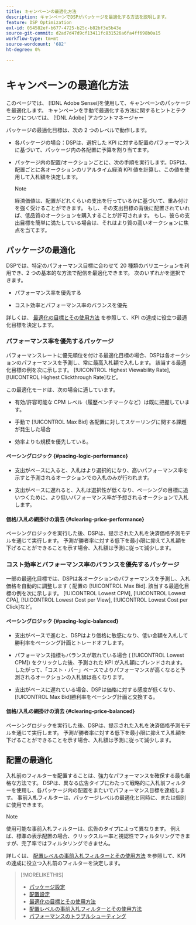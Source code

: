 ```yaml
---
title: キャンペーンの最適化方法
description: キャンペーンでDSPがパッケージを最適化する方法を説明します。
feature: DSP Optimization
exl-id: 054582ef-b677-4725-b25c-b82bf3e5b43e
source-git-commit: d2ad7d47d9cf13411fc831526a6fa4ff698b0a15
workflow-type: tm+mt
source-wordcount: '682'
ht-degree: 0%

---
```


# キャンペーンの最適化方法

このページでは、 [!DNL Adobe Sensei]を使用して、キャンペーンのパッケージを最適化します。 キャンペーンを手動で最適化する方法に関するヒントとテクニックについては、 [!DNL Adobe] アカウントマネージャー <!-- add link to trading playbook if we add it to help -->

パッケージの最適化目標は、次の 2 つのレベルで動作します。

* 各パッケージの場合：DSPは、選択した KPI に対する配置のパフォーマンスに基づいて、パッケージ内の各配置に予算を割り当てます。

* パッケージ内の配置/オークションごとに、次の手順を実行します。DSPは、配置ごとに各オークションのリアルタイム経済 KPI 値を計算し、この値を使用して入札額を決定します。

   >[!NOTE]
   >
   >経済価値は、配置がどれくらいの支出を行っているかに基づいて、重み付けを強く受けることができます。 もし、その支出目標の背後に配置されていれば、低品質のオークションを購入することが許可されます。 もし、彼らの支出目標を簡単に満たしている場合は、それはより質の高いオークションに焦点を当てます。

## パッケージの最適化

DSPでは、特定のパフォーマンス目標に合わせて 20 種類のバリエーションを利用でき、2 つの基本的な方法で配信を最適化できます。 次のいずれかを選択できます。

* パフォーマンス率を優先する

* コスト効率とパフォーマンス率のバランスを優先

詳しくは、 [最適化の目標とその使用方法](optimization-goals.md) を参照して、KPI の達成に役立つ最適化目標を決定します。

### パフォーマンス率を優先するパッケージ

パフォーマンスレートに優先順位を付ける最適化目標の場合、DSPは各オークションのパフォーマンスを予測し、常に最高入札額で入札します。 該当する最適化目標の例を次に示します。 [!UICONTROL Highest Viewability Rate], [!UICONTROL Highest Clickthrough Rate]など。

この最適化モードは、次の場合に適しています。

* 有効/許容可能な CPM レベル（履歴ベンチマークなど）は既に把握しています。

* 手動で [!UICONTROL Max Bid] 各配置に対してスケーリングに関する課題が発生した場合

* 効率よりも規模を優先している。

#### ペーシングロジック {#pacing-logic-performance}

* 支出がペースに入ると、入札はより選択的になり、高いパフォーマンス率を示すと予測されるオークションでの入札のみが行われます。

* 支出がペースに遅れると、入札は選択性が低くなり、ペーシングの目標に追いつくために、より低いパフォーマンス率が予想されるオークションで入札します。

#### 価格/入札の網掛けの消去 {#clearing-price-performance}

ペーシングロジックを実行した後、DSPは、提示された入札を決済価格予測モデルを通じて実行します。 予測が勝者率に対する低下を最小限に抑えて入札額を下げることができることを示す場合、入札額は予測に従って減少します。

### コスト効率とパフォーマンス率のバランスを優先するパッケージ

一部の最適化目標では、DSPは各オークションのパフォーマンスを予測し、入札価格を自動的に調整します ( 配置の [!UICONTROL Max Bid]. 該当する最適化目標の例を次に示します。 [!UICONTROL Lowest CPM], [!UICONTROL Lowest CPA], [!UICONTROL Lowest Cost per View], [!UICONTROL Lowest Cost per Click]など。

#### ペーシングロジック {#pacing-logic-balanced}

* 支出がペースで進むと、DSPはより価格に敏感になり、低い金額を入札して勝利率をぺーシング計画とトレードオフします。

* パフォーマンス指標もバランスが取れている場合 ( [!UICONTROL Lowest CPM]) をクリックした後、予測された KPI が入札額にブレンドされます。 したがって、「コスト・パー」ベースでよりパフォーマンスが高くなると予測されるオークションの入札額は高くなります。

* 支出がペースに遅れている場合、DSPは価格に対する感度が低くなり、 [!UICONTROL Max Bid]勝利率をぺーシング計画と交換する。

#### 価格/入札の網掛けの消去 {#clearing-price-balanced}

ペーシングロジックを実行した後、DSPは、提示された入札を決済価格予測モデルを通じて実行します。 予測が勝者率に対する低下を最小限に抑えて入札額を下げることができることを示す場合、入札額は予測に従って減少します。

## 配置の最適化

入札前のフィルターを配置することは、強力なパフォーマンスを確保する最も厳格な方法です。 DSPは、異なる広告タイプにわたって戦略的に入札前フィルターを使用し、各パッケージ内の配置をまたいでパフォーマンス目標を達成します。 事前入札フィルターは、パッケージレベルの最適化と同時に、または個別に使用できます。

>[!NOTE]
>
>使用可能な事前入札フィルターは、広告のタイプによって異なります。 例えば、標準の表示配置の場合、クリックスルー率と視認性でフィルタリングできますが、完了率ではフィルタリングできません。

詳しくは、 [配置レベルの事前入札フィルターとその使用方法](optimization-pre-bid-filters.md) を参照して、KPI の達成に役立つ入札前のフィルターを決定します。

>[!MORELIKETHIS]
>
>* [パッケージ設定](/help/dsp/campaign-management/packages/package-settings.md)
>* [配置設定](/help/dsp/campaign-management/placements/placement-settings.md)
>* [最適化の目標とその使用方法](optimization-goals.md)
>* [配置レベルの事前入札フィルターとその使用方法](optimization-pre-bid-filters.md)
>* [パフォーマンスのトラブルシューティング](/help/dsp/optimization/troubleshooting-performance.md)

